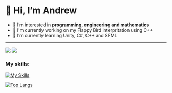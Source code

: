 # 👋 Hi, I’m **Andrew**

- 👀 I’m interested in **programming, engineering and mathematics**
- 🔨 I'm currently working on my Flappy Bird interpritation using C++
- 🌱 I’m currently learning Unity, C#, C++ and SFML

___

![](https://komarev.com/ghpvc/?username=JustAnCore)
![](https://www.codewars.com/users/JustAnCore/badges/small)

### My skills:
[![My Skills](https://skillicons.dev/icons?i=js,jquery,html,css,ps,arduino,blender,cs,visualstudio,vscode,unity,cpp,git,github,latex)](https://skillicons.dev)

[![Top Langs](https://github-readme-stats.vercel.app/api/top-langs/?username=JustAnCore&layout=compact&hide=purebasic)](https://github.com/anuraghazra/github-readme-stats)
